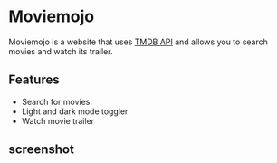 # Moviemojo


Moviemojo is a website that uses [TMDB API](https://developers.themoviedb.org/3) and allows you to search movies  and watch its trailer.


## Features

- Search for movies.
- Light and dark mode toggler
- Watch movie  trailer


## screenshot



